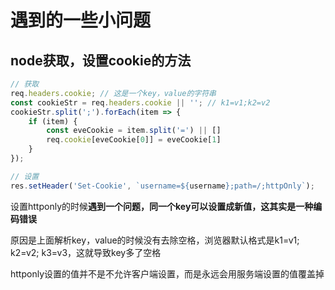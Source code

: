 # 遇到的一些小问题

## node获取，设置cookie的方法

```js
// 获取
req.headers.cookie; // 这是一个key，value的字符串
const cookieStr = req.headers.cookie || ''; // k1=v1;k2=v2
cookieStr.split(';').forEach(item => {
    if (item) {
        const eveCookie = item.split('=') || []
        req.cookie[eveCookie[0]] = eveCookie[1]
    }
});

// 设置
res.setHeader('Set-Cookie', `username=${username};path=/;httpOnly`);
```

设置httponly的时候**遇到一个问题，同一个key可以设置成新值，这其实是一种编码错误**

原因是上面解析key，value的时候没有去除空格，浏览器默认格式是k1=v1; k2=v2; k3=v3，这就导致key多了空格

httponly设置的值并不是不允许客户端设置，而是永远会用服务端设置的值覆盖掉
